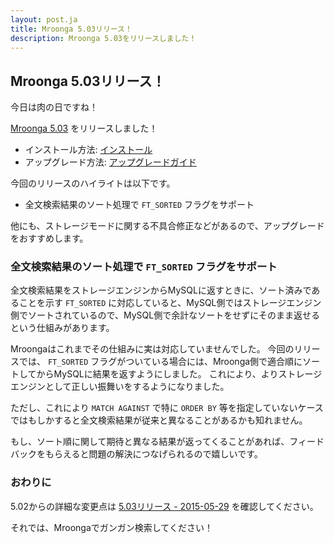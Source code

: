 ```yaml
---
layout: post.ja
title: Mroonga 5.03リリース！
description: Mroonga 5.03をリリースしました！
---
```


## Mroonga 5.03リリース！

今日は肉の日ですね！

[Mroonga 5.03](/ja/docs/news.html#release-5-03) をリリースしました！

* インストール方法: [インストール](/ja/docs/install.html)
* アップグレード方法: [アップグレードガイド](/ja/docs/upgrade.html)

今回のリリースのハイライトは以下です。

* 全文検索結果のソート処理で `FT_SORTED` フラグをサポート

他にも、ストレージモードに関する不具合修正などがあるので、アップグレードをおすすめします。

### 全文検索結果のソート処理で `FT_SORTED` フラグをサポート

全文検索結果をストレージエンジンからMySQLに返すときに、ソート済みであることを示す `FT_SORTED` に対応していると、MySQL側ではストレージエンジン側でソートされているので、MySQL側で余計なソートをせずにそのまま返せるという仕組みがあります。

Mroongaはこれまでその仕組みに実は対応していませんでした。
今回のリリースでは、 `FT_SORTED` フラグがついている場合には、Mroonga側で適合順にソートしてからMySQLに結果を返すようにしました。
これにより、よりストレージエンジンとして正しい振舞いをするようになりました。

ただし、これにより `MATCH AGAINST` で特に `ORDER BY` 等を指定していないケースではもしかすると全文検索結果が従来と異なることがあるかも知れません。

もし、ソート順に関して期待と異なる結果が返ってくることがあれば、フィードバックをもらえると問題の解決につなげられるので嬉しいです。

### おわりに

5.02からの詳細な変更点は [5.03リリース - 2015-05-29](/ja/docs/news.html#release-5-03) を確認してください。

それでは、Mroongaでガンガン検索してください！

